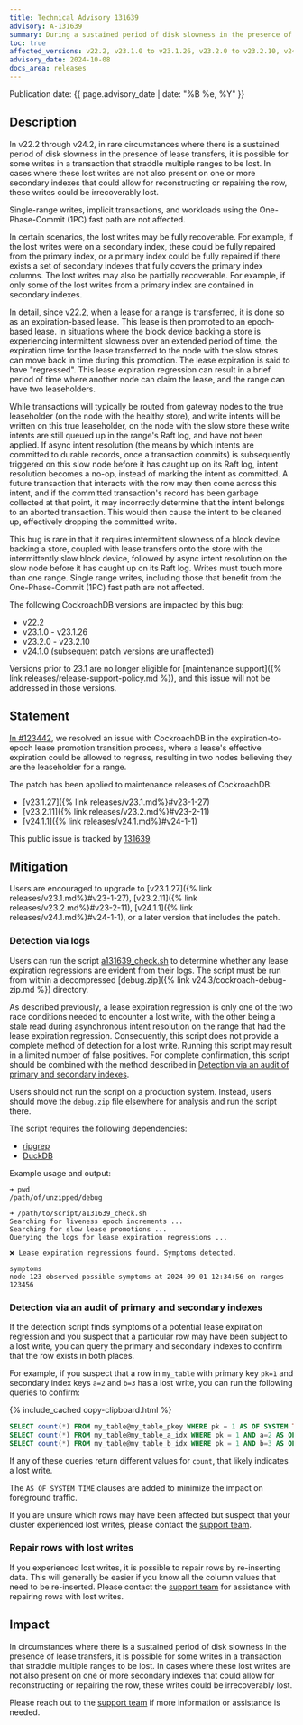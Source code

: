 ```yaml
---
title: Technical Advisory 131639
advisory: A-131639
summary: During a sustained period of disk slowness in the presence of lease transfers, it is possible for some writes in a transaction that straddle multiple ranges to be lost.
toc: true
affected_versions: v22.2, v23.1.0 to v23.1.26, v23.2.0 to v23.2.10, v24.1.0
advisory_date: 2024-10-08
docs_area: releases
---
```


Publication date: {{ page.advisory_date | date: "%B %e, %Y" }}

## Description

In v22.2 through v24.2, in rare circumstances where there is a sustained period of disk slowness in the presence of lease transfers, it is possible for some writes in a transaction that straddle multiple ranges to be lost. In cases where these lost writes are not also present on one or more secondary indexes that could allow for reconstructing or repairing the row, these writes could be irrecoverably lost.

Single-range writes, implicit transactions, and workloads using the One-Phase-Commit (1PC) fast path are not affected.

In certain scenarios, the lost writes may be fully recoverable. For example, if the lost writes were on a secondary index, these could be fully repaired from the primary index, or a primary index could be fully repaired if there exists a set of secondary indexes that fully covers the primary index columns. The lost writes may also be partially recoverable. For example, if only some of the lost writes from a primary index are contained in secondary indexes.

In detail, since v22.2, when a lease for a range is transferred, it is done so as an expiration-based lease. This lease is then promoted to an epoch-based lease. In situations where the block device backing a store is experiencing intermittent slowness over an extended period of time, the expiration time for the lease transferred to the node with the slow stores can move back in time during this promotion. The lease expiration is said to have "regressed". This lease expiration regression can result in a brief period of time where another node can claim the lease, and the range can have two leaseholders.

While transactions will typically be routed from gateway nodes to the true leaseholder (on the node with the healthy store), and write intents will be written on this true leaseholder, on the node with the slow store these write intents are still queued up in the range's Raft log, and have not been applied. If async intent resolution (the means by which intents are committed to durable records, once a transaction commits) is subsequently triggered on this slow node before it has caught up on its Raft log, intent resolution becomes a no-op, instead of marking the intent as committed. A future transaction that interacts with the row may then come across this intent, and if the committed transaction's record has been garbage collected at that point, it may incorrectly determine that the intent belongs to an aborted transaction. This would then cause the intent to be cleaned up, effectively dropping the committed write.

This bug is rare in that it requires intermittent slowness of a block device backing a store, coupled with lease transfers onto the store with the intermittently slow block device, followed by async intent resolution on the slow node before it has caught up on its Raft log. Writes must touch more than one range. Single range writes, including those that benefit from the One-Phase-Commit (1PC) fast path are not affected.

The following CockroachDB versions are impacted by this bug:

- v22.2
- v23.1.0 - v23.1.26
- v23.2.0 - v23.2.10
- v24.1.0 (subsequent patch versions are unaffected)

Versions prior to 23.1 are no longer eligible for [maintenance support]({% link releases/release-support-policy.md %}), and this issue will not be addressed in those versions.

## Statement

[In #123442](https://github.com/cockroachdb/cockroach/commit/6dd54b46cc56b7d2b302e0d5ec1509658a1c86f7), we resolved an issue with CockroachDB in the expiration-to-epoch lease promotion transition process, where a lease's effective expiration could be allowed to regress, resulting in two nodes believing they are the leaseholder for a range.

The patch has been applied to maintenance releases of CockroachDB:

- [v23.1.27]({% link releases/v23.1.md%}#v23-1-27)
- [v23.2.11]({% link releases/v23.2.md%}#v23-2-11)
- [v24.1.1]({% link releases/v24.1.md%}#v24-1-1)

This public issue is tracked by [131639](https://github.com/cockroachdb/cockroach/issues/131639).

## Mitigation

Users are encouraged to upgrade to [v23.1.27]({% link releases/v23.1.md%}#v23-1-27), [v23.2.11]({% link releases/v23.2.md%}#v23-2-11), [v24.1.1]({% link releases/v24.1.md%}#v24-1-1), or a later version that includes the patch.

### Detection via logs

Users can run the script [a131639_check.sh](a131639_check.sh) to determine whether any lease expiration regressions are evident from their logs. The script must be run from within a decompressed [debug.zip]({% link v24.3/cockroach-debug-zip.md %}) directory.

As described previously, a lease expiration regression is only one of the two race conditions needed to encounter a lost write, with the other being a stale read during asynchronous intent resolution on the range that had the lease expiration regression. Consequently, this script does not provide a complete method of detection for a lost write. Running this script may result in a limited number of false positives. For complete confirmation, this script should be combined with the method described in [Detection via an audit of primary and secondary indexes](#detection-via-an-audit-of-primary-and-secondary-indexes).

Users should not run the script on a production system. Instead, users should move the `debug.zip` file elsewhere for analysis and run the script there.

The script requires the following dependencies:

- [ripgrep](https://github.com/BurntSushi/ripgrep#installation)
- [DuckDB](https://duckdb.org/docs/installation)

Example usage and output:

~~~
➜ pwd
/path/of/unzipped/debug

➜ /path/to/script/a131639_check.sh
Searching for liveness epoch increments ...
Searching for slow lease promotions ...
Querying the logs for lease expiration regressions ...

❌ Lease expiration regressions found. Symptoms detected.

symptoms
node 123 observed possible symptoms at 2024-09-01 12:34:56 on ranges 123456
~~~

### Detection via an audit of primary and secondary indexes

If the detection script finds symptoms of a potential lease expiration regression and you suspect that a particular row may have been subject to a lost write, you can query the primary and secondary indexes to confirm that the row exists in both places.

For example, if you suspect that a row in `my_table` with primary key `pk=1` and secondary index keys `a=2` and `b=3` has a lost write, you can run the following queries to confirm:

{% include_cached copy-clipboard.html %}
~~~ sql
SELECT count(*) FROM my_table@my_table_pkey WHERE pk = 1 AS OF SYSTEM TIME '-10s';
SELECT count(*) FROM my_table@my_table_a_idx WHERE pk = 1 AND a=2 AS OF SYSTEM TIME '-10s';
SELECT count(*) FROM my_table@my_table_b_idx WHERE pk = 1 AND b=3 AS OF SYSTEM TIME '-10s';
~~~

If any of these queries return different values for `count`, that likely indicates a lost write.

The `AS OF SYSTEM TIME` clauses are added to minimize the impact on foreground traffic.

If you are unsure which rows may have been affected but suspect that your cluster experienced lost writes, please contact the [support team](https://support.cockroachlabs.com).

### Repair rows with lost writes

If you experienced lost writes, it is possible to repair rows by re-inserting data. This will generally be easier if you know all the column values that need to be re-inserted. Please contact the [support team](https://support.cockroachlabs.com) for assistance with repairing rows with lost writes.

## Impact

In circumstances where there is a sustained period of disk slowness in the presence of lease transfers, it is possible for some writes in a transaction that straddle multiple ranges to be lost. In cases where these lost writes are not also present on one or more secondary indexes that could allow for reconstructing or repairing the row, these writes could be irrecoverably lost.

Please reach out to the [support team](https://support.cockroachlabs.com) if more information or assistance is needed.
